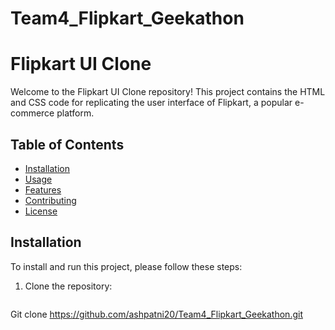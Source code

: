 # Team4_Flipkart_Geekathon
# Flipkart UI Clone

Welcome to the Flipkart UI Clone repository! This project contains the HTML and CSS code for replicating the user interface of Flipkart, a popular e-commerce platform.

## Table of Contents

- [Installation](#installation)
- [Usage](#usage)
- [Features](#features)
- [Contributing](#contributing)
- [License](#license)

## Installation

To install and run this project, please follow these steps:

1. Clone the repository:

   ```shell
 Git clone https://github.com/ashpatni20/Team4_Flipkart_Geekathon.git
